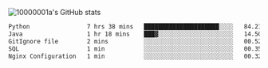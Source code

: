 ![10000001a's GitHub stats](https://github-readme-stats.vercel.app/api?username=10000001a&show_icons=true&theme=onedark&count_private=true)

<!-- [![Top Langs](https://github-readme-stats.vercel.app/api/top-langs/?username=10000001a&layout=compact&theme=onedark&langs_count=5)](https://github.com/anuraghazra/github-readme-stats) -->
<!--
**10000001a/10000001a** is a ✨ _special_ ✨ repository because its `README.md` (this file) appears on your GitHub profile.

Here are some ideas to get you started:

- 🔭 I’m currently working on ...
- 🌱 I’m currently learning ...
- 👯 I’m looking to collaborate on ...
- 🤔 I’m looking for help with ...
- 💬 Ask me about ...
- 📫 How to reach me: ...
- 😄 Pronouns: ...
- ⚡ Fun fact: ...
-->

<!--START_SECTION:waka-->

```txt
Python                7 hrs 38 mins   █████████████████████░░░░   84.21 %
Java                  1 hr 18 mins    ███▓░░░░░░░░░░░░░░░░░░░░░   14.50 %
GitIgnore file        2 mins          ░░░░░░░░░░░░░░░░░░░░░░░░░   00.52 %
SQL                   1 min           ░░░░░░░░░░░░░░░░░░░░░░░░░   00.35 %
Nginx Configuration   1 min           ░░░░░░░░░░░░░░░░░░░░░░░░░   00.32 %
```

<!--END_SECTION:waka-->
